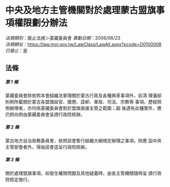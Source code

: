 # 中央及地方主管機關對於處理蒙古盟旗事項權限劃分辦法

*法規類別*：廢止法規＞蒙藏委員會
*異動日期*：2006/06/23  
*法規網址*：https://law.moj.gov.tw/LawClass/LawAll.aspx?pcode=D0100008
*已廢止*：是


## 法條
##### 第 1 條
蒙藏委員會除依照本會組織法掌理關於蒙古行政及各種興革事項外，前清
理藩部則例所載關於蒙古各盟旗設官、獎懲、詮卹、軍政、司法、宗教等
事項，歷經照例辦理者，亦均係蒙藏委員會對於盟旗直接主管之範圍；嗣
後遇有此種案件，應仍照向例由蒙藏委員會呈請行政院核辦。

##### 第 2 條
蒙古地方自治政務委員會，依照該會暫行組織大綱規定辦理之事項，除應
函中央主管部會者外，得由該會逕呈行政院核辦。

##### 第 3 條
關於處理盟旗事項，如發生權限問題及其他疑義時，由各主管機關隨時呈
請行政院核定施行。


